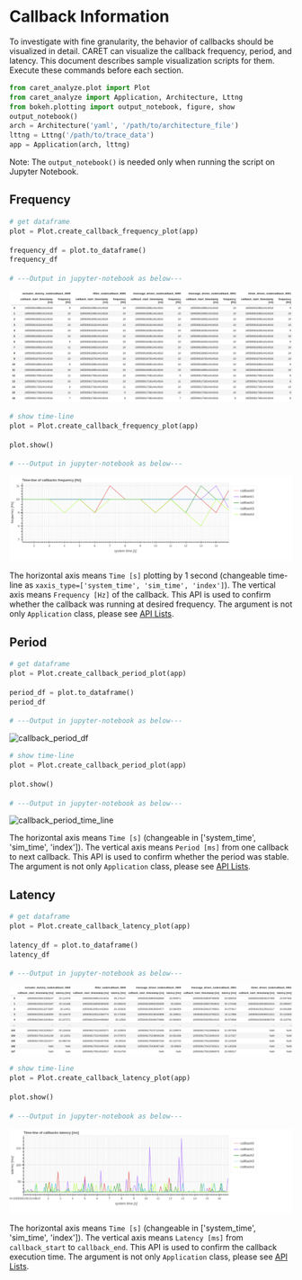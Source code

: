 # Callback Information

To investigate with fine granularity, the behavior of callbacks should be visualized in detail.
CARET can visualize the callback frequency, period, and latency.
This document describes sample visualization scripts for them.
Execute these commands before each section.

```python
from caret_analyze.plot import Plot
from caret_analyze import Application, Architecture, Lttng
from bokeh.plotting import output_notebook, figure, show
output_notebook()
arch = Architecture('yaml', '/path/to/architecture_file')
lttng = Lttng('/path/to/trace_data')
app = Application(arch, lttng)
```

Note: The `output_notebook()` is needed only when running the script on Jupyter Notebook.

## Frequency

```python
# get dataframe
plot = Plot.create_callback_frequency_plot(app)

frequency_df = plot.to_dataframe()
frequency_df

# ---Output in jupyter-notebook as below---
```

![callback_frequency_df](../../imgs/callback_frequency_df.png)

```python
# show time-line
plot = Plot.create_callback_frequency_plot(app)

plot.show()

# ---Output in jupyter-notebook as below---
```

![callback_frequency_time_line](../../imgs/callback_frequency_time_line.png)

The horizontal axis means `Time [s]` plotting by 1 second (changeable time-line as `xaxis_type=['system_time', 'sim_time', 'index']`).
The vertical axis means `Frequency [Hz]` of the callback.
This API is used to confirm whether the callback was running at desired frequency.
The argument is not only `Application` class, please see [API Lists](https://tier4.github.io/CARET_analyze/latest/).

## Period

```python
# get dataframe
plot = Plot.create_callback_period_plot(app)

period_df = plot.to_dataframe()
period_df

# ---Output in jupyter-notebook as below---
```

![callback_period_df](../../imgs/callback_period_df.png)

```python
# show time-line
plot = Plot.create_callback_period_plot(app)

plot.show()

# ---Output in jupyter-notebook as below---
```

![callback_period_time_line](../../imgs/callback_period_time_line.png)

The horizontal axis means `Time [s]` (changeable in ['system_time', 'sim_time', 'index']).
The vertical axis means `Period [ms]` from one callback to next callback.
This API is used to confirm whether the period was stable.
The argument is not only `Application` class, please see [API Lists](https://tier4.github.io/CARET_analyze/latest/).

## Latency

```python
# get dataframe
plot = Plot.create_callback_latency_plot(app)

latency_df = plot.to_dataframe()
latency_df

# ---Output in jupyter-notebook as below---
```

![callback_latency_df](../../imgs/callback_latency_df.png)

```python
# show time-line
plot = Plot.create_callback_latency_plot(app)

plot.show()

# ---Output in jupyter-notebook as below---
```

![callback_latency_time_line](../../imgs/callback_latency_time_line.png)

The horizontal axis means `Time [s]` (changeable in ['system_time', 'sim_time', 'index']).
The vertical axis means `Latency [ms]` from `callback_start` to `callback_end`.
This API is used to confirm the callback execution time.
The argument is not only `Application` class, please see [API Lists](https://tier4.github.io/CARET_analyze/latest/).
